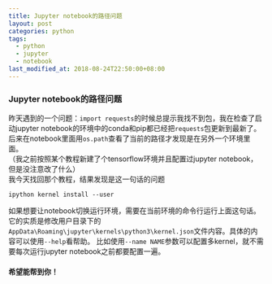 ```yaml
---
title: Jupyter notebook的路径问题
layout: post
categories: python
tags:
  - python
  - jupyter
  - notebook
last_modified_at: 2018-08-24T22:50:00+08:00
---
```

### Jupyter notebook的路径问题
昨天遇到的一个问题：`import requests`的时候总提示我找不到包，我在检查了启动jupyter notebook的环境中的conda和pip都已经把`requests`包更新到最新了。<br>
后来在notebook里面用`os.path`查看了当前的路径才发现是在另外一个环境里面。<br>
（我之前按照某个教程新建了个tensorflow环境并且配置过jupyter notebook，但是没注意改了什么）<br>
我今天找回那个教程，结果发现是这一句话的问题


    ipython kernel install --user


如果想要让notebook切换运行环境，需要在当前环境的命令行运行上面这句话。<br>
它的实质是修改用户目录下的`AppData\Roaming\jupyter\kernels\python3\kernel.json`文件内容。具体的内容可以使用`--help`看帮助。
比如使用`--name NAME`参数可以配置多kernel，就不需要每次运行jupyter notebook之前都要配置一遍。
#### 希望能帮到你！
